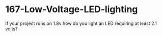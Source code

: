 # 167-Low-Voltage-LED-lighting
If your project runs on 1.8v how do you light an LED requiring at least 2.1 volts?

